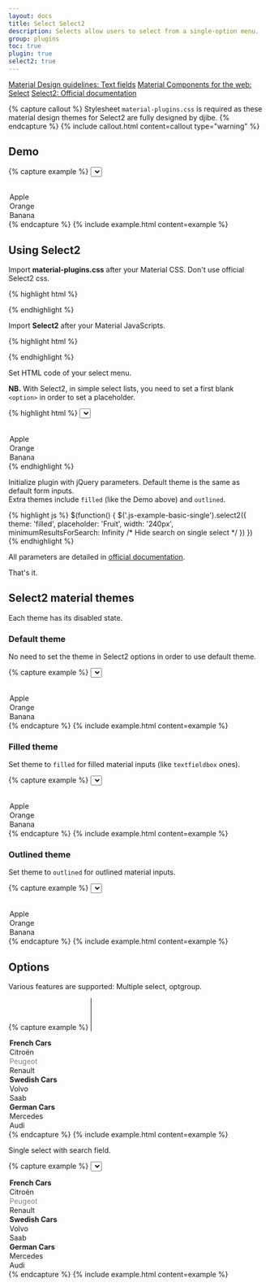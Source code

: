```yaml
---
layout: docs
title: Select Select2
description: Selects allow users to select from a single-option menu.
group: plugins
toc: true
plugin: true
select2: true
---
```


<div class="list-group my-2 my-lg-5">
  <a href="https://material.io/components/text-fields" target="_blank" class="list-group-item list-group-item-action d-flex font-weight-bold">
    <span class="list-group-item-icon lgi-icon-md"></span>
    Material Design guidelines: Text fields</a>
  <a href="https://material-components.github.io/material-components-web-catalog/#/component/select" target="_blank" class="list-group-item list-group-item-action d-flex font-weight-bold">
    <span class="list-group-item-icon lgi-icon-mdc"></span>
    Material Components for the web: Select</a>
  <a href="https://select2.org/" target="_blank" class="list-group-item list-group-item-action d-flex font-weight-bold">
    <span class="list-group-item-icon lgi-icon-plugin"></span>
    Select2: Official documentation</a>
</div>

{% capture callout %}
Stylesheet `material-plugins.css` is required as these material design themes for Select2 are fully designed by djibe.
{% endcapture %}
{% include callout.html content=callout type="warning" %}

## Demo

{% capture example %}
<select class="js-example-basic-single" name="fruit">
  <option></option>
  <option value="apple">Apple</option>
  <option value="orange">Orange</option>
  <option value="banana">Banana</option>
</select>
<script>
$(function() {
  $('.js-example-basic-single').select2({
    theme: 'filled',
    placeholder: 'Fruit',
    width: '240px',
    minimumResultsForSearch: Infinity /* Hide search on single select */
  })
})
</script>
{% endcapture %}
{% include example.html content=example %}

## Using Select2

Import **material-plugins.css** after your Material CSS. Don't use official Select2 css.

{% highlight html %}
<link href="https://cdn.jsdelivr.net/gh/djibe/material@{{ site.current_version }}-{{ site.material_version }}/css/material-plugins.min.css" rel="stylesheet">
{% endhighlight %}

Import **Select2** after your Material JavaScripts.

{% highlight html %}
<script src="https://cdn.jsdelivr.net/npm/select2@4.1.0-beta.1/dist/js/select2.min.js"></script>
{% endhighlight %}

Set HTML code of your select menu.

**NB.** With Select2, in simple select lists, you need to set a first blank `<option>` in order to set a placeholder.

{% highlight html %}
<select class="js-example-basic-single" name="fruit">
  <option></option>
  <option value="apple">Apple</option>
  <option value="orange">Orange</option>
  <option value="banana">Banana</option>
</select>
{% endhighlight %}

Initialize plugin with jQuery parameters. Default theme is the same as default form inputs.  
Extra themes include `filled` (like the Demo above) and `outlined`.

{% highlight js %}
$(function() {
  $('.js-example-basic-single').select2({
    theme: 'filled',
    placeholder: 'Fruit',
    width: '240px',
    minimumResultsForSearch: Infinity /* Hide search on single select */
  })
})
{% endhighlight %}

All parameters are detailed in [official documentation](https://select2.org/).

That's it.

## Select2 material themes

Each theme has its disabled state.

### Default theme

No need to set the theme in Select2 options in order to use default theme.

{% capture example %}
<select class="js-example-default-single" name="fruit">
  <option></option>
  <option value="apple">Apple</option>
  <option value="orange">Orange</option>
  <option value="banana">Banana</option>
</select>
<script>
$(function() {
  $('.js-example-default-single').select2({
    placeholder: 'Fruit',
    width: '240px',
    minimumResultsForSearch: Infinity /* Hide search on single select */
  })
})
</script>
{% endcapture %}
{% include example.html content=example %}

### Filled theme

Set theme to `filled` for filled material inputs (like `textfieldbox` ones).

{% capture example %}
<select class="js-example-basic-single" name="fruit">
  <option></option>
  <option value="apple">Apple</option>
  <option value="orange">Orange</option>
  <option value="banana">Banana</option>
</select>
<script>
$(function() {
  $('.js-example-basic-single').select2({
    theme: 'filled',
    placeholder: 'Fruit',
    width: '240px',
    multiple: false,
    minimumResultsForSearch: Infinity /* Hide search on single select */
  })
})
</script>
{% endcapture %}
{% include example.html content=example %}

### Outlined theme

Set theme to `outlined` for outlined material inputs.

{% capture example %}
<select class="js-example-outlined-single" name="fruit">
  <option></option>
  <option value="apple">Apple</option>
  <option value="orange">Orange</option>
  <option value="banana">Banana</option>
</select>
<script>
$(function() {
  $('.js-example-outlined-single').select2({
    theme: 'outlined',
    placeholder: 'Fruit',
    width: '240px',
    multiple: false,
    minimumResultsForSearch: Infinity /* Hide search on single select */
  })
})
</script>
{% endcapture %}
{% include example.html content=example %}

## Options

Various features are supported: Multiple select, optgroup.

{% capture example %}
<select class="js-example-basic-multiple" name="cars" multiple>
  <optgroup label="French Cars">
    <option value="AL">Citroën</option>
    <option value="OR" disabled>Peugeot</option>
    <option value="BA">Renault</option>
  </optgroup>
  <optgroup label="Swedish Cars">
    <option value="volvo">Volvo</option>
    <option value="saab">Saab</option>
  </optgroup>
  <optgroup label="German Cars">
    <option value="mercedes">Mercedes</option>
    <option value="audi">Audi</option>
  </optgroup>
</select>
<script>
$(function() {
  $('.js-example-basic-multiple').select2({
    theme: 'filled',
    placeholder: 'Cars',
    width: '400px'
  })
})
</script>
{% endcapture %}
{% include example.html content=example %}

Single select with search field.

{% capture example %}
<select class="js-example-search-single" name="cars">
  <optgroup label="French Cars">
    <option value="AL">Citroën</option>
    <option value="OR" disabled>Peugeot</option>
    <option value="BA">Renault</option>
  </optgroup>
  <optgroup label="Swedish Cars">
    <option value="volvo">Volvo</option>
    <option value="saab">Saab</option>
  </optgroup>
  <optgroup label="German Cars">
    <option value="mercedes">Mercedes</option>
    <option value="audi">Audi</option>
  </optgroup>
</select>
<script>
$(function() {
  $('.js-example-search-single').select2({
    theme: 'filled',
    placeholder: 'Cars',
    width: '240px'
  })
})
</script>
{% endcapture %}
{% include example.html content=example %}
